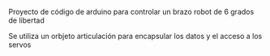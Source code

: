 Proyecto de código de arduino para controlar un brazo robot de 6 grados de libertad

Se utiliza un orbjeto articulación para encapsular los datos y el acceso a los servos